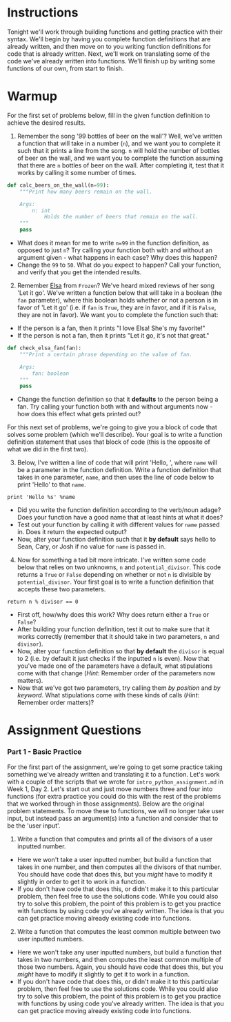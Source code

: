 # Instructions 

Tonight we'll work through building functions and getting practice with their syntax. We'll begin by having you complete function definitions that are already written, and then move on to you writing function definitions for code that is already written. Next, we'll work on translating some of the code we've already written into functions. We'll finish up by writing some functions of our own, from start to finish.  

# Warmup 

For the first set of problems below, fill in the given function definition to achieve the desired results.  

1. Remember the song '99 bottles of beer on the wall'? Well, we've written a function that will take in a number (`n`), and we want you to complete it such that it prints a line from the song. `n` will hold the number of bottles of beer on the wall, and we want you to complete the function assuming that there are `n` bottles of beer on the wall. After completing it, test that it works by calling it some number of times. 

```python 
def calc_beers_on_the_wall(n=99): 
    """Print how many beers remain on the wall. 

    Args: 
        n: int
            Holds the number of beers that remain on the wall. 
    """
    pass
```

* What does it mean for me to write `n=99` in the function definition, as opposed to just `n`? Try calling your function both with and without an argument given - what happens in each case? Why does this happen?
* Change the `99` to `50`. What do you expect to happen? Call your function, and verify that you get the intended results. 

2. Remember [Elsa](http://pre11.deviantart.net/7144/th/pre/f/2014/027/b/d/let_it_go_by_impala99-d740xws.png) from `Frozen`? We've heard mixed reviews of her song 'Let it go'. We've written a function below that will take in a boolean (the `fan` parameter), where this boolean holds whether or not a person is in favor of 'Let it go' (i.e. if `fan` is `True`, they are in favor, and if it is `False`, they are not in favor). We want you to complete the function such that: 

* If the person is a fan, then it prints "I love Elsa! She's my favorite!"
* If the person is not a fan, then it prints "Let it go, it's not that great."

```python 
def check_elsa_fan(fan): 
    """Print a certain phrase depending on the value of fan. 

    Args: 
        fan: boolean 
    """
    pass
```

* Change the function definition so that it **defaults** to the person being a fan. Try calling your function both with and without arguments now - how does this effect what gets printed out? 

For this next set of problems, we're going to give you a block of code that solves some problem (which we'll describe). Your goal is to write a function definition statement that uses that block of code (this is the opposite of what we did in the first two).  

3. Below, I've written a line of code that will print 'Hello, <name>', where `name` will be a parameter in the function definition. Write a function definition that takes in one parameter, `name`, and then uses the line of code below to print 'Hello' to that `name`.   

`print 'Hello %s' %name` 

* Did you write the function definition according to the verb/noun adage? Does your function have a good name that at least hints at what it does?
* Test out your function by calling it with different values for `name` passed in. Does it return the expected output?
* Now, alter your function definition such that it **by default** says hello to Sean, Cary, or Josh if no value for `name` is passed in. 

4. Now for something a tad bit more intricate. I've written some code below that relies on two unknowns, `n` and `potential_divisor`. This code returns a `True` or `False` depending on whether or not `n` is divisible by `potential_divisor`. Your first goal is to write a function definition that accepts these two parameters.  

`return n % divisor == 0` 

* First off, how/why does this work? Why does return either a `True` or `False`?
* After building your function definition, test it out to make sure that it works correctly (remember that it should take in two parameters, `n` and `divisor`).  
* Now, alter your function definition so that **by default** the `divisor` is equal to 2 (i.e. by default it just checks if the inputted `n` is even). Now that you've made one of the parameters have a default, what stipulations come with that change (*Hint*: Remember order of the parameters now matters).   
* Now that we've got two parameters, try calling them *by position* and *by keyword*. What stipulations come with these kinds of calls (*Hint*: Remember order matters)?

# Assignment Questions

### Part 1 - Basic Practice 

For the first part of the assignment, we're going to get some practice taking something we've already written and translating it to a function. Let's work with a couple of the scripts that we wrote for `intro_python_assignment.md` in Week 1, Day 2. Let's start out and just move numbers three and four into functions (for extra practice you could do this with the rest of the problems that we worked through in those assignments). Below are the original problem statements. To move these to functions, we will no longer take user input, but instead pass an argument(s) into a function and consider that to be the 'user input'. 

1.  Write a function that computes and prints all of the divisors of a user inputted number. 

* Here we won't take a user inputted number, but build a function that takes in one number, and then computes all the divisors of that number. You should have code that does this, but you *might* have to modify it slightly in order to get it to work in a function. 
* If you don't have code that does this, or didn't make it to this particular problem, then feel free to use the solutions code. While you could also try to solve this problem, the point of this problem is to get you practice with functions by using code you've already written. The idea is that you can get practice moving already existing code into functions. 

2.  Write a function that computes the least common multiple between two user inputted numbers. 

* Here we won't take any user inputted numbers, but build a function that takes in two numbers, and then computes the least common multiple of those two numbers. Again, you should have code that does this, but you *might* have to modify it slightly to get it to work in a function. 
* If you don't have code that does this, or didn't make it to this particular problem, then feel free to use the solutions code. While you could also try to solve this problem, the point of this problem is to get you practice with functions by using code you've already written. The idea is that you can get practice moving already existing code into functions. 

